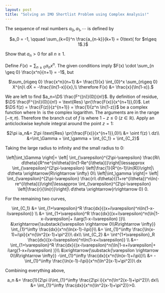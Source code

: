 ```yaml
---
layout: post
title: "Solving an IMO Shortlist Problem using Complex Analysis!"
---
```


The sequence of real numbers $a_0, a_1,\cdots$ is defined by

<p align="center"> $a_0 = -1, \qquad \sum_{k=0}^n \frac{a_{n-k}}{k+1} = 0\text{ for $n\geq 1$.}$ </p>

Show that $a_n>0$ for all $n\geq 1$.

Define $F(x) = \sum_{n\geq 0} a_nx^n$. The given conditions imply $F(x) \cdot \sum_{n \geq 0} \frac{x^n}{n+1} = -1$, but

<p align="center"> $\sum_{n\geq 0} \frac{x^n}{n+1} &= \frac{1}{x} \int_{0}^x \sum_{n\geq 0} X^{n}\ dX = -\frac{\ln(1-x)}{x},\\
    \therefore F(x) &= \frac{x}{\ln(1-x)}.$</p>

We are left to find $a_n=\DS \frac{F^{(n)}(0)}{n!}$. By definition of residue, $\DS \frac{F^{(n)}(0)}{n!} = \text{Res} \pr{\frac{F(x)}{x^{n+1}},0}$.
Let $\DS f(z) = \frac{F(z)}{z^{n+1}} = \frac{1}{z^n \ln(1-z)}$ be a complex function where $\ln$ is the complex logarithm. The arguments are in the range $[-\pi,\pi)$. Therefore the branch cut of $f$ is where $1-z \leq 0 \ (z\in \mathbb{R})$. Apply an anticlockwise keyhole integral around the point $z=1$:

<p align="center"> $2\pi ia_n&= 2\pi i\text{Res} \pr{\frac{F(x)}{x^{n+1}},0}\\
    &= \oint f(z) \ dz\\
    &=\int_\Gamma + \int_\gamma + \int_{C_1} + \int_{C_2}$ <p align="center">

Taking the large radius to infinity and the small radius to 0:

<p align="center"> \left|\int_\Gamma \right|= \left| \int_{\varepsilon}^{2\pi-\varepsilon} \frac{Ri\ d\theta}{R^ne^{ni\theta}\ln(1-Re^{i\theta})}\right|\lessapprox \int_{\varepsilon}^{2\pi-\varepsilon} \left|\frac{1}{R^{n-1}\ln(R)}\right|\ d\theta \xrightarrow{R\rightarrow \infty} 0\\
    \left|\int_\gamma \right|= \left| \int_{\varepsilon}^{2\pi-\varepsilon} \frac{ri\ d\theta}{(1+re^{i\theta})^n\ln(-re^{i\theta})}\right|\lessapprox \int_{\varepsilon}^{2\pi-\varepsilon} \left|\frac{r}{\ln(r)}\right|\ d\theta \xrightarrow{r\rightarrow 0} 0. </p>

For the remaining two curves,

<p align="center"> \int_{C_1} &= \int_{1+\varepsilon}^R \frac{dx}{(x+i\varepsilon)^n\ln(1-x-i\varepsilon)} \\
    &= \int_{1+\varepsilon}^R \frac{dx}{(x+i\varepsilon)^n(\ln|1-x-i\varepsilon|+ i\arg(1-x-i\varepsilon) )}\\
    &\xrightarrow{\substack{\varepsilon \rightarrow 0\\R\rightarrow \infty}} \int_{1}^\infty \frac{dx}{x^n(\ln(x-1)-i\pi)}\\
    &= \int_{1}^\infty \frac{\ln(x-1)+i\pi}{x^n(\ln^2(x-1)+\pi^2)}\ dx\\
    \int_{C_2} &= \int^{1+\varepsilon}_R \frac{dx}{(x-i\varepsilon)^n\ln(1-x+i\varepsilon)} \\
    &=- \int_{1+\varepsilon}^R \frac{dx}{(x-i\varepsilon)^n(\ln|1-x+i\varepsilon|+ i\arg(1-x+i\varepsilon) )}\\
    &\xrightarrow{\substack{\varepsilon \rightarrow 0\\R\rightarrow \infty}} -\int_{1}^\infty \frac{dx}{x^n(\ln(x-1)+i\pi)}\\
    &= -\int_{1}^\infty \frac{\ln(x-1)-i\pi}{x^n(\ln^2(x-1)+\pi^2)}\ dx
</p>

Combining everything above,

<p align="center">
    a_n &= \frac{1}{2\pi i}\int_{1}^\infty \frac{2\pi i}{x^n(\ln^2(x-1)+\pi^2)}\ dx\\
    &= \int_{1}^\infty \frac{dx}{x^n(\ln^2(x-1)+\pi^2)}>0.
</p>